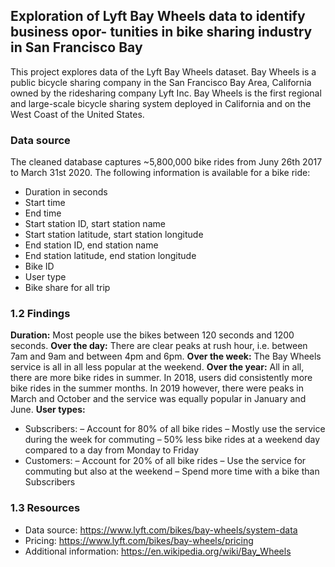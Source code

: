 ## Exploration of Lyft Bay Wheels data to identify business opor- tunities in bike sharing industry in San Francisco Bay

This project explores data of the Lyft Bay Wheels dataset. Bay Wheels is a public bicycle sharing company in the San Francisco Bay Area, California owned by the ridesharing company Lyft Inc. Bay Wheels is the first regional and large-scale bicycle sharing system deployed in California and on the West Coast of the United States.

### Data source
The cleaned database captures ~5,800,000 bike rides from Juny 26th 2017 to March 31st 2020.
The following information is available for a bike ride:
- Duration in seconds
- Start time
- End time
- Start station ID, start station name
- Start station latitude, start station longitude
- End station ID, end station name
- End station latitude, end station longitude
- Bike ID
- User type
- Bike share for all trip

### 1.2 Findings
**Duration:** Most people use the bikes between 120 seconds and 1200 seconds.
**Over the day:** There are clear peaks at rush hour, i.e. between 7am and 9am and between 4pm and 6pm.
**Over the week:** The Bay Wheels service is all in all less popular at the weekend.
**Over the year:** All in all, there are more bike rides in summer. In 2018, users did consistently more bike rides in the summer months. In 2019 however, there were peaks in March and October and the service was equally popular in January and June.
**User types:**
- Subscribers:
  – Account for 80% of all bike rides
  – Mostly use the service during the week for commuting
  – 50% less bike rides at a weekend day compared to a day from Monday to Friday
- Customers:
  – Account for 20% of all bike rides
  – Use the service for commuting but also at the weekend
  – Spend more time with a bike than Subscribers

### 1.3 Resources
- Data source: https://www.lyft.com/bikes/bay-wheels/system-data
- Pricing: https://www.lyft.com/bikes/bay-wheels/pricing
- Additional information: https://en.wikipedia.org/wiki/Bay_Wheels

